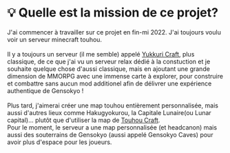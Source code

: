 # 💡 Quelle est la mission de ce projet?

J'ai commencer à travailler sur ce projet en fin-mi 2022. J'ai toujours voulu voir un serveur minecraft touhou.\
\
Il y a toujours un serveur (il me semble) appelé [Yukkuri Craft](https://yukkuricraft.net/), plus classique, de ce que j'ai vu un serveur relax dédié à la constuction et je souhaite quelque chose d'aussi classique, mais en ajoutant une grande dimension de MMORPG avec une immense carte à explorer, pour construire et combattre sans aucun mod additionel afin de délivrer une expérience authentique de Gensokyo !\
\
Plus tard, j'aimerai créer une map touhou entièrement personnalisée, mais aussi d'autres lieux comme Hakugyokurou, la Capitale Lunaire(ou Lunar capital)... plutôt que d'utiliser la map de [Touhou Craft](https://www.planetminecraft.com/project/touhou-gensokyo/).\
Pour le moment, le serveur a une map personnalisée (et headcanon) mais aussi des souterrains de Gensokyo (aussi appelé Gensokyo Caves) pour avoir plus d'espace pour les joueurs.
